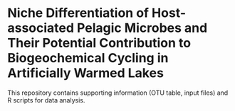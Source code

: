# Niche Differentiation of Host-associated Pelagic Microbes and Their Potential Contribution to Biogeochemical Cycling in Artificially Warmed Lakes

This repository contains supporting information (OTU table, input files) and R scripts for data analysis.
